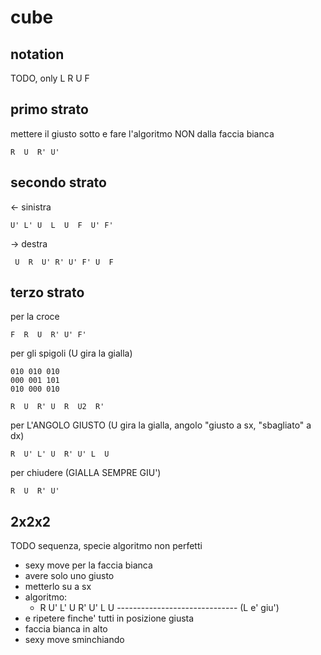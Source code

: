 # cube

## notation

TODO, only L R U F

## primo strato

mettere il giusto sotto e fare l'algoritmo NON dalla faccia bianca

```
R  U  R' U'
```

## secondo strato

<- sinistra

```
U' L' U  L  U  F  U' F'
```

-> destra

```
 U  R  U' R' U' F' U  F
```

## terzo strato

per la croce

```
F  R  U  R' U' F'
```

per gli spigoli (U gira la gialla)

```
010 010 010
000 001 101
010 000 010
```

```
R  U  R' U  R  U2  R'
```

per L'ANGOLO GIUSTO (U gira la gialla, angolo "giusto a sx, "sbagliato" a dx)

```
R  U' L' U  R' U' L  U
```

per chiudere (GIALLA SEMPRE GIU')

```
R  U  R' U'
```

## 2x2x2

TODO sequenza, specie algoritmo non perfetti

+ sexy move per la faccia bianca
+ avere solo uno giusto
+ metterlo su a sx
+ algoritmo:
  + R U' L' U R' U' L U ------------------------------ (L e' giu')
+ e ripetere finche' tutti in posizione giusta
+ faccia bianca in alto
+ sexy move sminchiando
